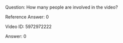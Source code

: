 Question: How many people are involved in the video?

Reference Answer: 0

Video ID: 5972972222

Answer: 0

